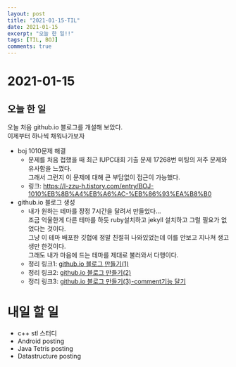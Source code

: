 ```yaml
---
layout: post
title: "2021-01-15-TIL"
date: 2021-01-15
excerpt: "오늘 한 일!!"
tags: [TIL, BOJ]
comments: true
---
```


# 2021-01-15

## 오늘 한 일    

오늘 처음 github.io 블로그를 개설해 보았다.    
이제부터 하나씩 채워나가보자    
- boj 1010문제 해결
    - 문제를 처음 접했을 때 최근 IUPC대회 기출 문제 17268번 미팅의 저주 문제와 유사함을 느꼈다.    
    그래서 그런지 이 문제에 대해 큰 부담없이 접근이 가능했다.
    - 링크: https://l-zzu-h.tistory.com/entry/BOJ-1010%EB%8B%A4%EB%A6%AC-%EB%86%93%EA%B8%B0
- github.io 블로그 생성
    - 내가 원하는 테마를 장정 7시간을 달려서 만들었다...    
      조금 억울한게 다른 테마를 하듯 ruby설치하고 jekyll 설치하고 그럴 필요가 없었다는 것이다.     
      그냥 이 테마 배포한 깃헙에 정말 친절히 나와있었는데 이를 안보고 지나쳐 생고생만 한것이다.     
      그래도 내가 마음에 드는 테마를 제대로 불러와서 다행이다.
    - 정리 링크1: [github.io 블로그 만들기(1)](https://l-zzu-h.tistory.com/entry/githubio-%EB%B8%94%EB%A1%9C%EA%B7%B8-%EB%A7%8C%EB%93%A4%EA%B8%B01)
    - 정리 링크2: [github.io 블로그 만들기(2)](https://l-zzu-h.tistory.com/entry/githubio-%EB%B8%94%EB%A1%9C%EA%B7%B8-%EB%A7%8C%EB%93%A4%EA%B8%B02)
    - 정리 링크3: [github.io 블로그 만들기(3)-comment기능 달기](https://l-zzu-h.tistory.com/entry/githubio-%EB%B8%94%EB%A1%9C%EA%B7%B8-%EB%A7%8C%EB%93%A4%EA%B8%B03-comment-%EA%B8%B0%EB%8A%A5-%EC%B6%94%EA%B0%80%ED%95%98%EA%B8%B0)


# 내일 할 일
- c++ stl 스터디
- Android posting
- Java Tetris posting
- Datastructure posting
